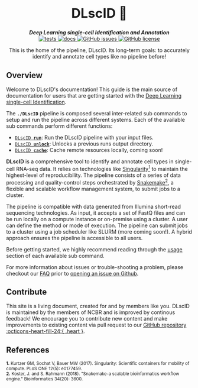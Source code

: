 <div align="center">

  <h1 style="font-size: 250%">DLscID 🔬</h1>

  <b><i>Deep Learning single-cell Identification and Annotation</i></b><br> 
  <a href="https://github.com/OpenOmics/DLscID/actions/workflows/main.yaml">
    <img alt="tests" src="https://github.com/OpenOmics/DLscID/workflows/tests/badge.svg">
  </a>
  <a href="https://github.com/OpenOmics/DLscID/actions/workflows/docs.yml">
    <img alt="docs" src="https://github.com/OpenOmics/DLscID/workflows/docs/badge.svg">
  </a>
  <a href="https://github.com/OpenOmics/DLscID/issues">
    <img alt="GitHub issues" src="https://img.shields.io/github/issues/OpenOmics/DLscID?color=brightgreen">
  </a>
  <a href="https://github.com/OpenOmics/DLscID/blob/main/LICENSE">
    <img alt="GitHub license" src="https://img.shields.io/github/license/OpenOmics/DLscID">
  </a>

  <p>
    This is the home of the pipeline, DLscID. Its long-term goals: to accurately identify and annotate cell types like no pipeline before!
  </p>

</div>  


## Overview
Welcome to DLscID's documentation! This guide is the main source of documentation for users that are getting started with the [Deep Learning single-cell Identification](https://github.com/OpenOmics/DLscID/). 

The **`./DLscID`** pipeline is composed several inter-related sub commands to setup and run the pipeline across different systems. Each of the available sub commands perform different functions: 

 * [<code>DLscID <b>run</b></code>](usage/run.md): Run the DLscID pipeline with your input files.
 * [<code>DLscID <b>unlock</b></code>](usage/unlock.md): Unlocks a previous runs output directory.
 * [<code>DLscID <b>cache</b></code>](usage/cache.md): Cache remote resources locally, coming soon!

**DLscID** is a comprehensive tool to identify and annotate cell types in single-cell RNA-seq data. It relies on technologies like [Singularity<sup>1</sup>](https://singularity.lbl.gov/) to maintain the highest-level of reproducibility. The pipeline consists of a series of data processing and quality-control steps orchestrated by [Snakemake<sup>2</sup>](https://snakemake.readthedocs.io/en/stable/), a flexible and scalable workflow management system, to submit jobs to a cluster.

The pipeline is compatible with data generated from Illumina short-read sequencing technologies. As input, it accepts a set of FastQ files and can be run locally on a compute instance or on-premise using a cluster. A user can define the method or mode of execution. The pipeline can submit jobs to a cluster using a job scheduler like SLURM (more coming soon!). A hybrid approach ensures the pipeline is accessible to all users.

Before getting started, we highly recommend reading through the [usage](usage/run.md) section of each available sub command.

For more information about issues or trouble-shooting a problem, please checkout our [FAQ](faq/questions.md) prior to [opening an issue on Github](https://github.com/OpenOmics/DLscID/issues).

## Contribute 

This site is a living document, created for and by members like you. DLscID is maintained by the members of NCBR and is improved by continous feedback! We encourage you to contribute new content and make improvements to existing content via pull request to our [GitHub repository :octicons-heart-fill-24:{ .heart }](https://github.com/OpenOmics/DLscID).


## References
<sup>**1.**  Kurtzer GM, Sochat V, Bauer MW (2017). Singularity: Scientific containers for mobility of compute. PLoS ONE 12(5): e0177459.</sup>  
<sup>**2.**  Koster, J. and S. Rahmann (2018). "Snakemake-a scalable bioinformatics workflow engine." Bioinformatics 34(20): 3600.</sup>  

